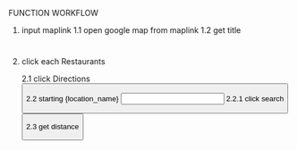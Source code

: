 FUNCTION WORKFLOW

1. input maplink
    1.1 open google map from maplink
    1.2 get title
    <h1 class="DUwDvf fontHeadlineLarge">

2. click each Restaurants
    <div class="Nv2PK THOPZb CpccDe " jsaction="mouseover:pane.wfvdle657;mouseout:pane.wfvdle657">
    
    2.1 click Directions
       <button class="g88MCb S9kvJb " jsaction="pane.placeActions.directions;keydown:pane.placeActions.directions">

    <!-- encountered many problems Sometimes the code works. Sometimes it doesn't work -->

    2.2 starting {location_name}
        <input class="tactile-searchbox-input">
        2.2.1 click search 
            <button jsaction="search;focus:pane.focusTooltip;blur:pane.blurTooltip">
        
    2.3 get distance
        <div jstcache="1538">

